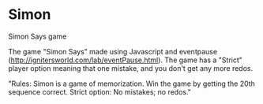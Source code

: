 # Simon
Simon Says game

The game "Simon Says" made using Javascript and eventpause (http://ignitersworld.com/lab/eventPause.html). The game has a "Strict" player
option meaning that one mistake, and you don't get any more redos. 


"Rules: Simon is a game of memorization. Win the game by getting the 20th sequence correct. 
Strict option: No mistakes; no redos."

